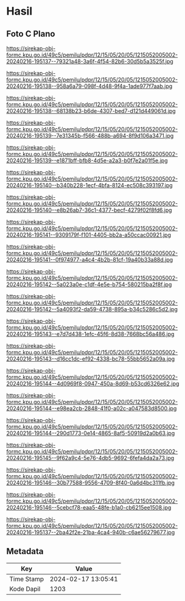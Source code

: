 # Hasil

## Foto C Plano

https://sirekap-obj-formc.kpu.go.id/49c5/pemilu/pdpr/12/15/05/20/05/1215052005002-20240216-195137--79321a48-3a6f-4f54-82b6-30d5b5a3525f.jpg

https://sirekap-obj-formc.kpu.go.id/49c5/pemilu/pdpr/12/15/05/20/05/1215052005002-20240216-195138--958a6a79-098f-4d48-9f4a-1ade977f7aab.jpg

https://sirekap-obj-formc.kpu.go.id/49c5/pemilu/pdpr/12/15/05/20/05/1215052005002-20240216-195138--68138b23-b6de-4307-bed7-d121d449061d.jpg

https://sirekap-obj-formc.kpu.go.id/49c5/pemilu/pdpr/12/15/05/20/05/1215052005002-20240216-195139--7e31345b-f566-488b-a694-8f9d106a3471.jpg

https://sirekap-obj-formc.kpu.go.id/49c5/pemilu/pdpr/12/15/05/20/05/1215052005002-20240216-195139--e1871bff-bfb8-4d5e-a2a3-b0f7e2a01f5e.jpg

https://sirekap-obj-formc.kpu.go.id/49c5/pemilu/pdpr/12/15/05/20/05/1215052005002-20240216-195140--b340b228-1ecf-4bfa-8124-ec508c393197.jpg

https://sirekap-obj-formc.kpu.go.id/49c5/pemilu/pdpr/12/15/05/20/05/1215052005002-20240216-195140--e8b26ab7-36c1-4377-becf-4279f02f8fd6.jpg

https://sirekap-obj-formc.kpu.go.id/49c5/pemilu/pdpr/12/15/05/20/05/1215052005002-20240216-195141--9309179f-f101-4405-bb2a-a50ccac00921.jpg

https://sirekap-obj-formc.kpu.go.id/49c5/pemilu/pdpr/12/15/05/20/05/1215052005002-20240216-195141--0f974977-a4c4-4b2b-81cf-19a40b33a88d.jpg

https://sirekap-obj-formc.kpu.go.id/49c5/pemilu/pdpr/12/15/05/20/05/1215052005002-20240216-195142--5a023a0e-c1df-4e5e-b754-580215ba2f8f.jpg

https://sirekap-obj-formc.kpu.go.id/49c5/pemilu/pdpr/12/15/05/20/05/1215052005002-20240216-195142--5a4093f2-da59-4738-895a-b34c5286c5d2.jpg

https://sirekap-obj-formc.kpu.go.id/49c5/pemilu/pdpr/12/15/05/20/05/1215052005002-20240216-195143--e7d7d438-1efc-45f6-8d38-7668bc56a486.jpg

https://sirekap-obj-formc.kpu.go.id/49c5/pemilu/pdpr/12/15/05/20/05/1215052005002-20240216-195143--d16cc1dc-ef92-4338-bc78-55bb5652a09a.jpg

https://sirekap-obj-formc.kpu.go.id/49c5/pemilu/pdpr/12/15/05/20/05/1215052005002-20240216-195144--4d0969f8-0947-450a-8d69-b53cd6326e62.jpg

https://sirekap-obj-formc.kpu.go.id/49c5/pemilu/pdpr/12/15/05/20/05/1215052005002-20240216-195144--e98ea2cb-2848-41f0-a02c-a047583d8500.jpg

https://sirekap-obj-formc.kpu.go.id/49c5/pemilu/pdpr/12/15/05/20/05/1215052005002-20240216-195144--290d1773-0e14-4865-8af5-50919d2a0b63.jpg

https://sirekap-obj-formc.kpu.go.id/49c5/pemilu/pdpr/12/15/05/20/05/1215052005002-20240216-195145--9f62a9c4-5e76-4db5-9692-6fefa4da2a73.jpg

https://sirekap-obj-formc.kpu.go.id/49c5/pemilu/pdpr/12/15/05/20/05/1215052005002-20240216-195146--30b77588-9556-4709-8f40-0a6d4bc311fb.jpg

https://sirekap-obj-formc.kpu.go.id/49c5/pemilu/pdpr/12/15/05/20/05/1215052005002-20240216-195146--5cebcf78-eaa5-48fe-b1a0-cb6215ee1508.jpg

https://sirekap-obj-formc.kpu.go.id/49c5/pemilu/pdpr/12/15/05/20/05/1215052005002-20240216-195137--2ba42f2e-21ba-4ca4-940b-c6ae56279677.jpg


## Metadata

| Key        | Value               |
| ---------- | ------------------- |
| Time Stamp | 2024-02-17 13:05:41 |
| Kode Dapil | 1203                |



